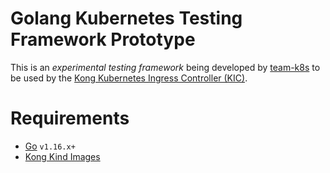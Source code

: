 # Golang Kubernetes Testing Framework Prototype

This is an _experimental testing framework_ being developed by [team-k8s][team] to be used by the [Kong Kubernetes Ingress Controller (KIC)][kic].

[team]:https://github.com/orgs/Kong/teams/team-k8s
[kic]:https://github.com/kong/kubernetes-ingress-controller

# Requirements

* [Go][go] `v1.16.x+`
* [Kong Kind Images][kind-images]

[go]:https://go.dev
[kind-images]:https://github.com/kong/kind-images
